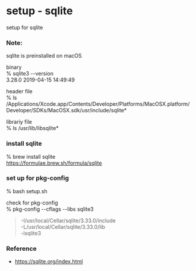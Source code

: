setup - sqlite
===============

setup for sqlite <br/>


### Note: 
sqlite is preinstalled on macOS <br/>

binary <br/>
% sqlite3 --version <br/>
3.28.0 2019-04-15 14:49:49 <br/>

header file <br/>
% ls /Applications/Xcode.app/Contents/Developer/Platforms/MacOSX.platform/Developer/SDKs/MacOSX.sdk/usr/include/sqlite* <br/>

librariy file <br/>
% ls /usr/lib/libsqlite* <br/>


###  install sqlite
% brew install sqlite <br/>
https://formulae.brew.sh/formula/sqlite <br/>


###  set up for pkg-config
% bash setup.sh <br/>

check for pkg-config <br/>
% pkg-config --cflags --libs sqlite3 <br/>
> -I/usr/local/Cellar/sqlite/3.33.0/include <br/>
> -L/usr/local/Cellar/sqlite/3.33.0/lib <br/>
-lsqlite3 <br/>


### Reference <br/>
- https://sqlite.org/index.html


